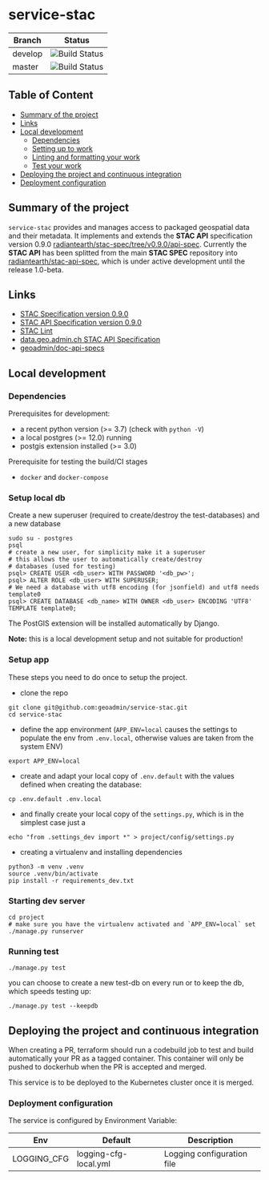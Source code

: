 # service-stac

| Branch | Status |
|--------|-----------|
| develop | ![Build Status](https://codebuild.eu-central-1.amazonaws.com/badges?uuid=eyJlbmNyeXB0ZWREYXRhIjoiZ1BGZFcwU0lITG8zTEo2UlBMRXlwRkNHMU13RUlrYVV4S1BBYWsyYk85T3Q1U3diT3dsNjJ6SlhFeHQvNG04eVBkKzlZWVY2Y1RRTzFvWFhFYzRhMGlNPSIsIml2UGFyYW1ldGVyU3BlYyI6IlA0SFZ5SDJDSEwzZE01QngiLCJtYXRlcmlhbFNldFNlcmlhbCI6MX0%3D&branch=develop) |
| master | ![Build Status](https://codebuild.eu-central-1.amazonaws.com/badges?uuid=eyJlbmNyeXB0ZWREYXRhIjoiZ1BGZFcwU0lITG8zTEo2UlBMRXlwRkNHMU13RUlrYVV4S1BBYWsyYk85T3Q1U3diT3dsNjJ6SlhFeHQvNG04eVBkKzlZWVY2Y1RRTzFvWFhFYzRhMGlNPSIsIml2UGFyYW1ldGVyU3BlYyI6IlA0SFZ5SDJDSEwzZE01QngiLCJtYXRlcmlhbFNldFNlcmlhbCI6MX0%3D&branch=master) |

## Table of Content

- [Summary of the project](#summary-of-the-project)
- [Links](#links)
- [Local development](#local-development)
  - [Dependencies](#dependencies)
  - [Setting up to work](#setting-up-to-work)
  - [Linting and formatting your work](#linting-and-formatting-your-work)
  - [Test your work](#test-your-work)
- [Deploying the project and continuous integration](#deploying-the-project-and-continuous-integration)
- [Deployment configuration](#deployment-configuration)

## Summary of the project

`service-stac` provides and manages access to packaged geospatial data and their metadata. It implements and extends the **STAC API** specification version 0.9.0 [radiantearth/stac-spec/tree/v0.9.0/api-spec](https://github.com/radiantearth/stac-spec/tree/v0.9.0/api-spec). Currently the **STAC API** has been splitted from the main **STAC SPEC** repository into [radiantearth/stac-api-spec](https://github.com/radiantearth/stac-api-spec), which is under active development until the release 1.0-beta.

## Links

- [STAC Specification version 0.9.0](https://github.com/radiantearth/stac-spec/tree/v0.9.0)
- [STAC API Specification version 0.9.0](https://stacspec.org/STAC-api.html)
- [STAC Lint](https://staclint.com/)
- [data.geo.admin.ch STAC API Specification](https://data.geo.admin.ch/api/stac/v0.9/api.html)
- [geoadmin/doc-api-specs](https://github.com/geoadmin/doc-api-specs/)

## Local development

### Dependencies

<!--The **Make** targets assume you have **bash**, **curl**, **tar**, **gopass**, **summon**, **gopass summon provider**, **docker** and **docker-compose** installed.-->
Prerequisites for development:
- a recent python version (>= 3.7) (check with `python -V`)
- a local postgres (>= 12.0) running
- postgis extension installed (>= 3.0)

Prerequisite for testing the build/CI stages
- `docker` and `docker-compose`

### Setup local db
Create a new superuser (required to create/destroy the test-databases) and a new database
```
sudo su - postgres
psql
# create a new user, for simplicity make it a superuser
# this allows the user to automatically create/destroy 
# databases (used for testing)
psql> CREATE USER <db_user> WITH PASSWORD '<db_pw>';
psql> ALTER ROLE <db_user> WITH SUPERUSER;
# We need a database with utf8 encoding (for jsonfield) and utf8 needs template0
psql> CREATE DATABASE <db_name> WITH OWNER <db_user> ENCODING 'UTF8' TEMPLATE template0;
```

The PostGIS extension will be installed automatically by Django.

**Note:** this is a local development setup and not suitable for production!

### Setup app
These steps you need to do once to setup the project.
- clone the repo
```
git clone git@github.com:geoadmin/service-stac.git
cd service-stac
```
- define the app environment (`APP_ENV=local` causes the settings to populate the env from `.env.local`, otherwise values are taken from the system ENV)
```
export APP_ENV=local
```
- create and adapt your local copy of `.env.default` with the values defined when creating the database:
```
cp .env.default .env.local
```
- and finally create your local copy of the `settings.py`, which is in the simplest case just a 
```
echo "from .settings_dev import *" > project/config/settings.py
```
- creating a virtualenv and installing dependencies
```
python3 -m venv .venv
source .venv/bin/activate
pip install -r requirements_dev.txt
```

### Starting dev server
```
cd project
# make sure you have the virtualenv activated and `APP_ENV=local` set
./manage.py runserver
```

### Running test
```
./manage.py test
```
you can choose to create a new test-db on every run or to keep the db, which speeds testing up:
```
./manage.py test --keepdb
```
<!--
#### gopass summon provider

For the DB connnection, some makefile targets (`test`, `serve`, `gunicornserve`, ...) uses `summon -p gopass --up -e service-stac-$(ENV)` to gets the credentials as environment variables.

This __summon__ command requires to have a `secrets.yml` file located higher up in the project folder hierarchy (e.g in `${HOME}/secrets.yml` if the project has been cloned in `${HOME}` or in a subfloder). This `secrets.yml` file must have two sections as follow:

```yaml
service-stac-dev:
    DB_USER: !var path-to-the-db-user-variable
    DB_PW: !var path-to-the-db-user-password
    DB_HOST: !var path-to-the-db-host
```

### Setting up to work

First, you'll need to clone the repo

```bash
git clone git@github.com:geoadmin/service-stac.git
```

Then, you can run the `dev` target to ensure you have everything needed to develop, test and serve locally

```bash
make dev
```

That's it, you're ready to work.

For more help you can use

```bash
make help
```

### Linting and formatting your work

In order to have a consistent code style the code should be formatted using `yapf`. Also to avoid syntax errors and non
pythonic idioms code, the project uses the `pylint` linter. Both formatting and linter can be manually run using the
following command:

```bash
make format-lint
```

**Formatting and linting should be at best integrated inside the IDE, for this look at
[Integrate yapf and pylint into IDE](https://github.com/geoadmin/doc-guidelines/blob/master/PYTHON.md#yapf-and-pylint-ide-integration)**

### Test your work

Testing if what you developed work is made simple. You have four targets at your disposal. **test, serve, gunicornserve, dockerrun**

```bash
make test
```

This command run the integration and unit tests.

```bash
make serve
```

This will serve the application through Django Server without any wsgi in front.

```bash
make gunicornserve
```

This will serve the application with the Gunicorn layer in front of the application

```bash
make dockerrun
```

This will serve the application with the wsgi server, inside a container. To stop serving through container press `CTRL^C`.

To stop the container run,

```bash
make shutdown
```
-->
## Deploying the project and continuous integration

When creating a PR, terraform should run a codebuild job to test and build automatically your PR as a tagged container. This container will only be pushed to dockerhub when the PR is accepted and merged.

This service is to be deployed to the Kubernetes cluster once it is merged.

### Deployment configuration

The service is configured by Environment Variable:

| Env         | Default               | Description                            |
|-------------|-----------------------|----------------------------------------|
| LOGGING_CFG | logging-cfg-local.yml | Logging configuration file             |
